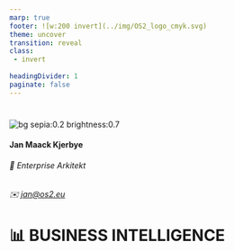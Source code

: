 ```yaml
---
marp: true
footer: ![w:200 invert](../img/OS2_logo_cmyk.svg)
theme: uncover
transition: reveal
class: 
 - invert
 
headingDivider: 1
paginate: false
---
```

#
![bg sepia:0.2 brightness:0.7](../img/Arkitektur.gif)
#### Jan Maack Kjerbye
###### 💼 Enterprise Arkitekt
###### ✉️ jan@os2.eu

# 📊 **BUSINESS INTELLIGENCE**

